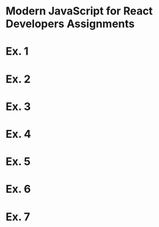 # Modern JavaScript for React Developers Assignments

# Ex. 1

# Ex. 2

# Ex. 3

# Ex. 4

# Ex. 5

# Ex. 6

# Ex. 7
